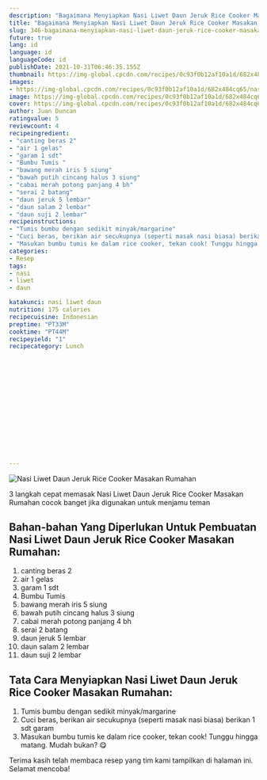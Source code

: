 ```yaml
---
description: "Bagaimana Menyiapkan Nasi Liwet Daun Jeruk Rice Cooker Masakan Rumahan, Lezat"
title: "Bagaimana Menyiapkan Nasi Liwet Daun Jeruk Rice Cooker Masakan Rumahan, Lezat"
slug: 346-bagaimana-menyiapkan-nasi-liwet-daun-jeruk-rice-cooker-masakan-rumahan-lezat
future: true
lang: id
language: id
languageCode: id
publishDate: 2021-10-31T06:46:35.155Z 
thumbnail: https://img-global.cpcdn.com/recipes/0c93f0b12af10a1d/682x484cq65/nasi-liwet-daun-jeruk-rice-cooker-masakan-rumahan-foto-resep-utama.png
images:
- https://img-global.cpcdn.com/recipes/0c93f0b12af10a1d/682x484cq65/nasi-liwet-daun-jeruk-rice-cooker-masakan-rumahan-foto-resep-utama.png
image: https://img-global.cpcdn.com/recipes/0c93f0b12af10a1d/682x484cq65/nasi-liwet-daun-jeruk-rice-cooker-masakan-rumahan-foto-resep-utama.png
cover: https://img-global.cpcdn.com/recipes/0c93f0b12af10a1d/682x484cq65/nasi-liwet-daun-jeruk-rice-cooker-masakan-rumahan-foto-resep-utama.png
author: Juan Duncan
ratingvalue: 5
reviewcount: 4
recipeingredient:
- "canting beras 2"
- "air 1 gelas"
- "garam 1 sdt"
- "Bumbu Tumis "
- "bawang merah iris 5 siung"
- "bawah putih cincang halus 3 siung"
- "cabai merah potong panjang 4 bh"
- "serai 2 batang"
- "daun jeruk 5 lembar"
- "daun salam 2 lembar"
- "daun suji 2 lembar"
recipeinstructions:
- "Tumis bumbu dengan sedikit minyak/margarine"
- "Cuci beras, berikan air secukupnya (seperti masak nasi biasa) berikan 1 sdt garam"
- "Masukan bumbu tumis ke dalam rice cooker, tekan cook! Tunggu hingga matang. Mudah bukan? 😋"
categories:
- Resep
tags:
- nasi
- liwet
- daun

katakunci: nasi liwet daun 
nutrition: 175 calories
recipecuisine: Indonesian
preptime: "PT33M"
cooktime: "PT44M"
recipeyield: "1"
recipecategory: Lunch


     
    
    
    
    
    
    
    
    
    
    
      
    
---
```



![Nasi Liwet Daun Jeruk Rice Cooker Masakan Rumahan](https://img-global.cpcdn.com/recipes/0c93f0b12af10a1d/682x484cq65/nasi-liwet-daun-jeruk-rice-cooker-masakan-rumahan-foto-resep-utama.png)

3 langkah cepat memasak  Nasi Liwet Daun Jeruk Rice Cooker Masakan Rumahan cocok banget jika digunakan untuk menjamu teman

<!--inarticleads1-->

## Bahan-bahan Yang Diperlukan Untuk Pembuatan Nasi Liwet Daun Jeruk Rice Cooker Masakan Rumahan:

1. canting beras 2
1. air 1 gelas
1. garam 1 sdt
1. Bumbu Tumis 
1. bawang merah iris 5 siung
1. bawah putih cincang halus 3 siung
1. cabai merah potong panjang 4 bh
1. serai 2 batang
1. daun jeruk 5 lembar
1. daun salam 2 lembar
1. daun suji 2 lembar



<!--inarticleads2-->

## Tata Cara Menyiapkan Nasi Liwet Daun Jeruk Rice Cooker Masakan Rumahan:

1. Tumis bumbu dengan sedikit minyak/margarine
1. Cuci beras, berikan air secukupnya (seperti masak nasi biasa) berikan 1 sdt garam
1. Masukan bumbu tumis ke dalam rice cooker, tekan cook! Tunggu hingga matang. Mudah bukan? 😋




Terima kasih telah membaca resep yang tim kami tampilkan di halaman ini. Selamat mencoba!
